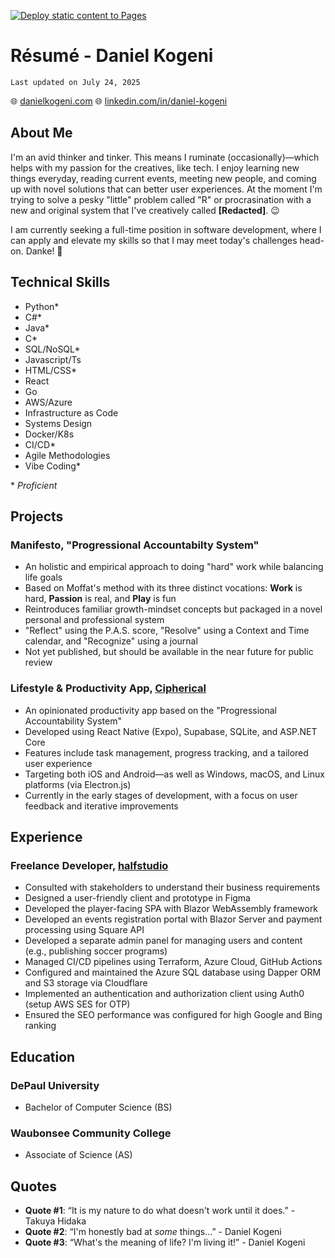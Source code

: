 [![Deploy static content to Pages](https://github.com/dan-k3/about-me/actions/workflows/static.yml/badge.svg)](https://github.com/dan-k3/about-me/actions/workflows/static.yml)
# Résumé - Daniel Kogeni
`Last updated on July 24, 2025`

🌐 [danielkogeni.com](https://www.danielkogeni.com)
🌐 [linkedin.com/in/daniel-kogeni](https://www.linkedin.com/in/daniel-kogeni)

## About Me

I'm an avid thinker and tinker. This means I ruminate (occasionally)—which helps with
my passion for the creatives, like tech. I enjoy learning new things everyday, reading current events,
meeting new people, and coming up with novel solutions that can better user experiences.
At the moment I'm trying to solve a pesky "little" problem called "R" or procrasination
with a new and original system that I've creatively called **[Redacted]**. 😉

I am currently seeking a full-time position in software development, where I can apply
and elevate my skills so that I may meet today's challenges head-on. Danke! 🙇

## Technical Skills

- Python*
- C#*
- Java*
- C*
- SQL/NoSQL*
- Javascript/Ts
- HTML/CSS*
- React
- Go
- AWS/Azure
- Infrastructure as Code
- Systems Design
- Docker/K8s
- CI/CD*
- Agile Methodologies
- Vibe Coding*

\* _Proficient_

## Projects

### Manifesto, "Progressional Accountabilty System"
- An holistic and empirical approach to doing "hard" work while balancing life goals
- Based on Moffat's method with its three distinct vocations: **Work** is hard, **Passion** is real, and **Play** is fun
- Reintroduces familiar growth-mindset concepts but packaged in a novel personal and professional system
- "Reflect" using the P.A.S. score, "Resolve" using a Context and Time calendar, and "Recognize" using a journal
- Not yet published, but should be available in the near future for public review

### Lifestyle & Productivity App, [Cipherical](https://cipherical.com)
- An opinionated productivity app based on the "Progressional Accountability System"
- Developed using React Native (Expo), Supabase, SQLite, and ASP\.NET Core
- Features include task management, progress tracking, and a tailored user experience
- Targeting both iOS and Android—as well as Windows, macOS, and Linux platforms (via Electron.js)
- Currently in the early stages of development, with a focus on user feedback and iterative improvements

## Experience

### Freelance Developer, [halfstudio](https://halfstudio.design/)
- Consulted with stakeholders to understand their business requirements
- Designed a user-friendly client and prototype in Figma
- Developed the player-facing SPA with Blazor WebAssembly framework
- Developed an events registration portal with Blazor Server and payment processing using Square API
- Developed a separate admin panel for managing users and content (e.g., publishing soccer programs)
- Managed CI/CD pipelines using Terraform, Azure Cloud, GitHub Actions
- Configured and maintained the Azure SQL database using Dapper ORM and S3 storage via Cloudflare
- Implemented an authentication and authorization client using Auth0 (setup AWS SES for OTP)
- Ensured the SEO performance was configured for high Google and Bing ranking

## Education

### DePaul University
- Bachelor of Computer Science (BS)

### Waubonsee Community College
- Associate of Science (AS)

## Quotes

- **Quote #1**: “It is my nature to do what doesn't work until it does.” - Takuya Hidaka
- **Quote #2**: “I'm honestly bad at _some_ things...” - Daniel Kogeni
- **Quote #3**: “What's the meaning of life? I'm living it!” - Daniel Kogeni
